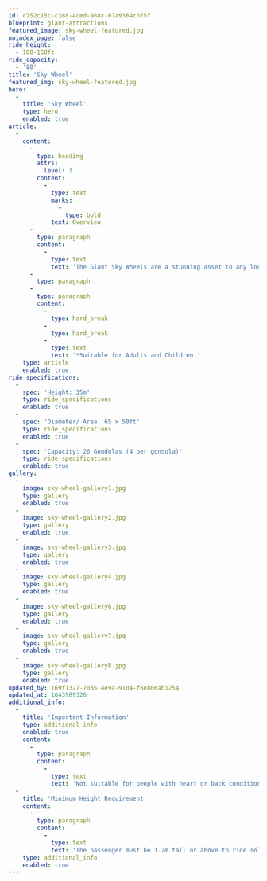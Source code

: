 ```yaml
---
id: c752c15c-c388-4ced-988c-07a9364cb75f
blueprint: giant-attractions
featured_image: sky-wheel-featured.jpg
noindex_page: false
ride_height:
  - 100-150ft
ride_capacity:
  - '80'
title: 'Sky Wheel'
featured_img: sky-wheel-featured.jpg
hero:
  -
    title: 'Sky Wheel'
    type: hero
    enabled: true
article:
  -
    content:
      -
        type: heading
        attrs:
          level: 3
        content:
          -
            type: text
            marks:
              -
                type: bold
            text: Overview
      -
        type: paragraph
        content:
          -
            type: text
            text: 'The Giant Sky Wheels are a stunning asset to any location making a huge impression towering over the scenery or creating an amazing backdrop with eye-catching light shows. Attracting crowds of all ages, They offer fantastic views of the surrounding areas for the whole family from the youngest to the oldest, It’s suitable for everyone! it is also equipped with a gondola for disabled access. They can be themed to suit any occasion or event.'
      -
        type: paragraph
      -
        type: paragraph
        content:
          -
            type: hard_break
          -
            type: hard_break
          -
            type: text
            text: '*Suitable for Adults and Children.'
    type: article
    enabled: true
ride_specifications:
  -
    spec: 'Height: 35m'
    type: ride_specifications
    enabled: true
  -
    spec: 'Diameter/ Area: 65 x 50ft'
    type: ride_specifications
    enabled: true
  -
    spec: 'Capacity: 26 Gondolas (4 per gondola)'
    type: ride_specifications
    enabled: true
gallery:
  -
    image: sky-wheel-gallery1.jpg
    type: gallery
    enabled: true
  -
    image: sky-wheel-gallery2.jpg
    type: gallery
    enabled: true
  -
    image: sky-wheel-gallery3.jpg
    type: gallery
    enabled: true
  -
    image: sky-wheel-gallery4.jpg
    type: gallery
    enabled: true
  -
    image: sky-wheel-gallery6.jpg
    type: gallery
    enabled: true
  -
    image: sky-wheel-gallery7.jpg
    type: gallery
    enabled: true
  -
    image: sky-wheel-gallery8.jpg
    type: gallery
    enabled: true
updated_by: 169f1327-7085-4e9a-9104-f6e806ab1254
updated_at: 1643989326
additional_info:
  -
    title: 'Important Information'
    type: additional_info
    enabled: true
    content:
      -
        type: paragraph
        content:
          -
            type: text
            text: 'Not suitable for people with heart or back conditions or of a nervous disposition should avoid riding. Other medical conditions that may preclude riding include pregnancy, recent surgery, broken bones, or neck problems.'
  -
    title: 'Minimum Height Requirement'
    content:
      -
        type: paragraph
        content:
          -
            type: text
            text: 'The passenger must be 1.2m tall or above to ride solo, if under this measurement they must be accompanied by an adult.'
    type: additional_info
    enabled: true
---
```

